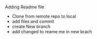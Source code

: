 Adding Readme file 
- Clone from remote repo to local
- add files and commit 
- create New branch 
- add changed to reame me in new brach 